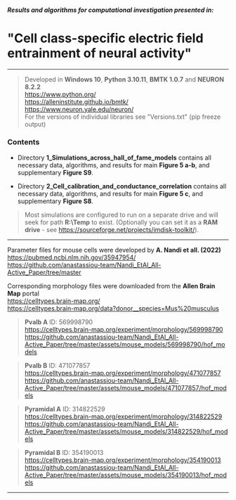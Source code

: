 #### *Results and algorithms for computational investigation presented in:*
# "Cell class-specific electric field entrainment of neural activity"
***
> Developed in **Windows 10**, **Python 3.10.11**, **BMTK 1.0.7** and **NEURON 8.2.2**<br />
> https://www.python.org/<br />
> https://alleninstitute.github.io/bmtk/<br />
> https://www.neuron.yale.edu/neuron/<br />
> For the versions of individual libraries see "Versions.txt" (pip freeze output)

### Contents

* Directory **1_Simulations_across_hall_of_fame_models** contains all necessary data, algorithms, and results for main **Figure 5 a-b**, and supplementary **Figure S9**.

* Directory **2_Cell_calibration_and_conductance_correlation** contains all necessary data, algorithms, and results for main **Figure 5 c**, and supplementary **Figure S8**.

> Most simulations are configured to run on a separate drive and will seek for path **R:\Temp** to exist. (Optionally you can set it as a **RAM drive** - see https://sourceforge.net/projects/imdisk-toolkit/).
***

Parameter files for mouse cells were developed by **A. Nandi et all. (2022)**<br />
https://pubmed.ncbi.nlm.nih.gov/35947954/<br />
https://github.com/anastassiou-team/Nandi_EtAl_All-Active_Paper/tree/master

Corresponding morphology files were downloaded from the **Allen Brain Map** portal<br />
https://celltypes.brain-map.org/<br />
https://celltypes.brain-map.org/data?donor__species=Mus%20musculus

> **Pvalb A** ID: 569998790<br />
> https://celltypes.brain-map.org/experiment/morphology/569998790<br />
> https://github.com/anastassiou-team/Nandi_EtAl_All-Active_Paper/tree/master/assets/mouse_models/569998790/hof_models

> **Pvalb B** ID: 471077857<br />
> https://celltypes.brain-map.org/experiment/morphology/471077857<br />
> https://github.com/anastassiou-team/Nandi_EtAl_All-Active_Paper/tree/master/assets/mouse_models/471077857/hof_models

> **Pyramidal A** ID: 314822529<br />
> https://celltypes.brain-map.org/experiment/morphology/314822529<br />
> https://github.com/anastassiou-team/Nandi_EtAl_All-Active_Paper/tree/master/assets/mouse_models/314822529/hof_models

> **Pyramidal B** ID: 354190013<br />
> https://celltypes.brain-map.org/experiment/morphology/354190013<br />
> https://github.com/anastassiou-team/Nandi_EtAl_All-Active_Paper/tree/master/assets/mouse_models/354190013/hof_models
***